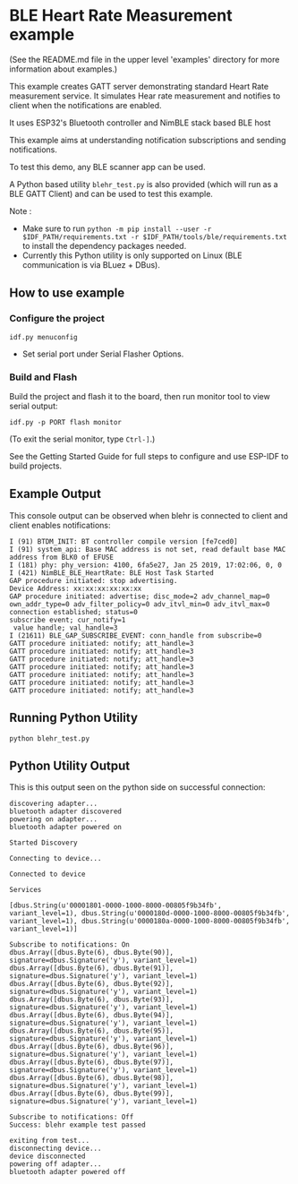 # BLE Heart Rate Measurement example

(See the README.md file in the upper level 'examples' directory for more information about examples.)

This example creates GATT server demonstrating standard Heart Rate measurement service. It simulates Hear rate measurement and notifies to client when the notifications are enabled.

It uses ESP32's Bluetooth controller and NimBLE stack based BLE host

This example aims at understanding notification subscriptions and sending notifications.

To test this demo, any BLE scanner app can be used.

A Python based utility `blehr_test.py` is also provided (which will run as a BLE GATT Client) and can be used to test this example.   

Note :

* Make sure to run `python -m pip install --user -r $IDF_PATH/requirements.txt -r $IDF_PATH/tools/ble/requirements.txt` to install the dependency packages needed.
* Currently this Python utility is only supported on Linux (BLE communication is via BLuez + DBus).


## How to use example

### Configure the project

```
idf.py menuconfig
```

* Set serial port under Serial Flasher Options.

### Build and Flash

Build the project and flash it to the board, then run monitor tool to view serial output:

```
idf.py -p PORT flash monitor
```

(To exit the serial monitor, type ``Ctrl-]``.)

See the Getting Started Guide for full steps to configure and use ESP-IDF to build projects.

## Example Output

This console output can be observed when blehr is connected to client and client enables notifications:

```
I (91) BTDM_INIT: BT controller compile version [fe7ced0]
I (91) system_api: Base MAC address is not set, read default base MAC address from BLK0 of EFUSE
I (181) phy: phy_version: 4100, 6fa5e27, Jan 25 2019, 17:02:06, 0, 0
I (421) NimBLE_BLE_HeartRate: BLE Host Task Started
GAP procedure initiated: stop advertising.
Device Address: xx:xx:xx:xx:xx:xx
GAP procedure initiated: advertise; disc_mode=2 adv_channel_map=0 own_addr_type=0 adv_filter_policy=0 adv_itvl_min=0 adv_itvl_max=0
connection established; status=0
subscribe event; cur_notify=1
 value handle; val_handle=3
I (21611) BLE_GAP_SUBSCRIBE_EVENT: conn_handle from subscribe=0
GATT procedure initiated: notify; att_handle=3
GATT procedure initiated: notify; att_handle=3
GATT procedure initiated: notify; att_handle=3
GATT procedure initiated: notify; att_handle=3
GATT procedure initiated: notify; att_handle=3
GATT procedure initiated: notify; att_handle=3
GATT procedure initiated: notify; att_handle=3

```

## Running Python Utility

```
python blehr_test.py
```

## Python Utility Output

This is this output seen on the python side on successful connection:

```
discovering adapter...
bluetooth adapter discovered
powering on adapter...
bluetooth adapter powered on

Started Discovery

Connecting to device...

Connected to device

Services

[dbus.String(u'00001801-0000-1000-8000-00805f9b34fb', variant_level=1), dbus.String(u'0000180d-0000-1000-8000-00805f9b34fb', variant_level=1), dbus.String(u'0000180a-0000-1000-8000-00805f9b34fb', variant_level=1)]

Subscribe to notifications: On
dbus.Array([dbus.Byte(6), dbus.Byte(90)], signature=dbus.Signature('y'), variant_level=1)
dbus.Array([dbus.Byte(6), dbus.Byte(91)], signature=dbus.Signature('y'), variant_level=1)
dbus.Array([dbus.Byte(6), dbus.Byte(92)], signature=dbus.Signature('y'), variant_level=1)
dbus.Array([dbus.Byte(6), dbus.Byte(93)], signature=dbus.Signature('y'), variant_level=1)
dbus.Array([dbus.Byte(6), dbus.Byte(94)], signature=dbus.Signature('y'), variant_level=1)
dbus.Array([dbus.Byte(6), dbus.Byte(95)], signature=dbus.Signature('y'), variant_level=1)
dbus.Array([dbus.Byte(6), dbus.Byte(96)], signature=dbus.Signature('y'), variant_level=1)
dbus.Array([dbus.Byte(6), dbus.Byte(97)], signature=dbus.Signature('y'), variant_level=1)
dbus.Array([dbus.Byte(6), dbus.Byte(98)], signature=dbus.Signature('y'), variant_level=1)
dbus.Array([dbus.Byte(6), dbus.Byte(99)], signature=dbus.Signature('y'), variant_level=1)

Subscribe to notifications: Off
Success: blehr example test passed

exiting from test...
disconnecting device...
device disconnected
powering off adapter...
bluetooth adapter powered off
```
